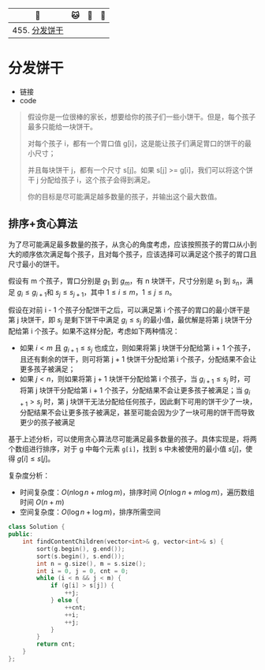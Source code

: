 | :tiger:                    | :cat: | :dog: | :dragon: |
| -------------------------- | ----- | ----- | -------- |
| 455. [分发饼干](#分发饼干) |       |       |          |



# 分发饼干

- 链接
- code

> 假设你是一位很棒的家长，想要给你的孩子们一些小饼干。但是，每个孩子最多只能给一块饼干。
>
> 对每个孩子 i，都有一个胃口值 g[i]，这是能让孩子们满足胃口的饼干的最小尺寸；
>
> 并且每块饼干 j，都有一个尺寸 s[j]。如果 s[j] >= g[i]，我们可以将这个饼干 j 分配给孩子 i，这个孩子会得到满足。
>
> 你的目标是尽可能满足越多数量的孩子，并输出这个最大数值。

## 排序+贪心算法

为了尽可能满足最多数量的孩子，从贪心的角度考虑，应该按照孩子的胃口从小到大的顺序依次满足每个孩子，且对每个孩子，应该选择可以满足这个孩子的胃口且尺寸最小的饼干。

假设有 m 个孩子，胃口分别是 $g_1$ 到 $g_m$，有 n 块饼干，尺寸分别是 $s_1$ 到 $s_n$，满足 $g_i \le g_{i+1}$和 $s_j \le s_{j+1}$，其中 $1 \le i \le m$，$1 \le j \le n$。

假设在对前 i - 1 个孩子分配饼干之后，可以满足第 i 个孩子的胃口的最小饼干是第 j 块饼干，即 $s_j$ 是剩下饼干中满足 $g_i \le s_j$ 的最小值，最优解是将第 j 块饼干分配给第 i 个孩子。如果不这样分配，考虑如下两种情况：

- 如果 $i < m$ 且 $g_{i+1} \le s_j$ 也成立，则如果将第 j 块饼干分配给第 i + 1 个孩子，且还有剩余的饼干，则可将第 j + 1 快饼干分配给第 i 个孩子，分配结果不会让更多孩子被满足；
- 如果 $j < n$，则如果将第 j + 1 块饼干分配给第 i 个孩子，当 $g_{i+1} \le s_j$ 时，可将第 j 块饼干分配给第 i + 1 个孩子，分配结果不会让更多孩子被满足；当 $g_{i+1} > s_j$ 时，第 j 块饼干无法分配给任何孩子，因此剩下可用的饼干少了一块，分配结果不会让更多孩子被满足，甚至可能会因为少了一块可用的饼干而导致更少的孩子被满足

基于上述分析，可以使用贪心算法尽可能满足最多数量的孩子。具体实现是，将两个数组进行排序，对于 g 中每个元素 `g[i]`，找到 s 中未被使用的最小值 $s[j]$，使得 $g[i] \le s[j]$。

复杂度分析：

- 时间复杂度：$O(n \log n + m \log m)$，排序时间 $O(n \log n + m \log m)$，遍历数组时间 $O(n+m)$
- 空间复杂度：$O(\log n + \log m)$，排序所需空间

```c++
class Solution {
public:
    int findContentChildren(vector<int>& g, vector<int>& s) {
        sort(g.begin(), g.end());
        sort(s.begin(), s.end());
        int n = g.size(), m = s.size();
        int i = 0, j = 0, cnt = 0;
        while (i < n && j < m) {
            if (g[i] > s[j]) {
                ++j;
            } else {
                ++cnt;
                ++i;
                ++j;
            }
        }
        return cnt;
    }
};
```

